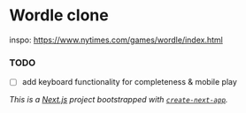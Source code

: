 # Wordle clone

inspo: https://www.nytimes.com/games/wordle/index.html

### TODO

- [ ] add keyboard functionality for completeness & mobile play

_This is a [Next.js](https://nextjs.org/) project bootstrapped with [`create-next-app`](https://github.com/vercel/next.js/tree/canary/packages/create-next-app)._

